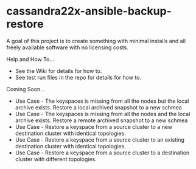 # cassandra22x-ansible-backup-restore
A goal of this project is to create something with minimal installs and all freely available software with no licensing costs.

Help and How To...
- See the Wiki for details for how to.
- See test run files in the repo for details for how to.

Coming Soon...
- Use Case - The keyspaces is missing from all the nodes but the local archive exists.
  Restore a local archived snapshot to a new schmea
- Use Case - The keyspaces is missing from all the nodes and the local archive exists.
  Restore a remote archived snapshot to a new schmea
- Use Case - Restore a keyspace from a source cluster to a new destination cluster with identical topologies.
- Use Case - Restore a keyspace from a source cluster to an existing destination cluster with identical topologies.
- Use Case - Restore a keyspace from a source cluster to a destination cluster with different topologies.
